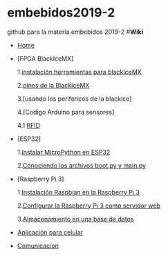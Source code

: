 ﻿# embebidos2019-2
github para la materia embebidos 2019-2
#**Wiki**

* [Home](https://github.com/edferoca/embebidos2019-2/wiki)
* [FPGA BlackIceMX]
    
    1.[instalación herramientas para blackIceMX](https://github.com/edferoca/embebidos2019-2/wiki/instalaci%C3%B3n-herramientas-para-blackIce_mx)
    
    2.[pines de la BlackIceMX](https://github.com/edferoca/embebidos2019-2/wiki/pines-de-la-BlackIceMX)
    
    3.[usando los perifericos de la blackice]
    
    4.[Codigo Arduino para sensores]
    
    4.1 [RFID](https://github.com/edferoca/embebidos2019-2/blob/master/RFID)
    
* [ESP32]
    
    1.[Instalar MicroPython en ESP32](https://github.com/edferoca/embebidos2019-2/wiki/Instalar-MicroPython-en-ESP32)
    
    2.[Conociendo los archivos boot.py y main.py](https://github.com/edferoca/embebidos2019-2/wiki/Conociendo-el-archivo-boot.py-y-main.py)

* [Raspberry Pi 3]

     1.[Instalación Raspbian en la Raspberry Pi 3](https://github.com/edferoca/embebidos2019-2/wiki/Istalaci%C3%B3n-Raspbian-en-la-Raspberry-Pi-3)

     2.[Configurar la Raspberry Pi 3 como servidor web](https://github.com/edferoca/embebidos2019-2/wiki/Configuraci%C3%B3n-de-la-Raspberry-Pi-3-como-servidor-web) 

     3.[Almacenamiento en una base de datos](https://github.com/edferoca/embebidos2019-2/wiki/Almacenamiento-en-una-base-de-datos)
     
* [Aplicación para celular](https://github.com/lolelv/embebidos2019-2/wiki/Creaci%C3%B3n-de-una-APP-para-celular-con-MIT-APP-INVENTOR/_edit)

* [Comunicacion](https://github.com/edferoca/embebidos2019-2/wiki/Comunicacion)

